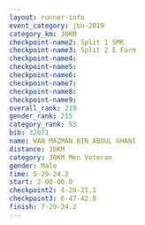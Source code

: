 ```yaml
---
layout: runner-info 
event_category: jbu-2019 
category_km: 30KM 
checkpoint-name2: Split 1 SMK 
checkpoint-name3: Split 2 E Farm 
checkpoint-name4: 
checkpoint-name5: 
checkpoint-name6: 
checkpoint-name7: 
checkpoint-name8: 
checkpoint-name9: 
overall_rank: 219
gender_rank: 215
category_rank: 53
bib: 32071
name: WAN MAZMAN BIN ABDUL GHANI
distance: 30KM
category: 30KM Men Veteran
gender: Male
time: 5-29-24.2
start: 2-00-00.0
checkpoint2: 4-20-21.1
checkpoint3: 6-47-42.9
finish: 7-29-24.2
---
```

